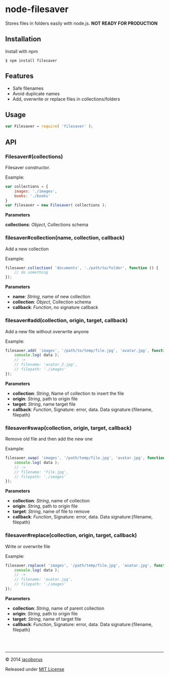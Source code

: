 node-filesaver
==============

Stores files in folders easily with node.js.
**NOT READY FOR PRODUCTION**


## Installation

Install with npm
```
$ npm install filesaver
```


## Features

- Safe filenames
- Avoid duplicate names
- Add, overwrite or replace files in collections/folders

## Usage

```js
var Filesaver = require( 'filesaver' );
```

## API

### Filesaver#(collections)

Filesaver constructor.

Example:

```js
var collections = {
    images: './images',
    books: './books'
}
var filesaver = new Filesaver( collections );
```


**Parameters**

**collections**:  *Object*,  Collections schema


### filesaver#collection(name, collection, callback)

Add a new collection

Example:

```js
filesaver.collection( 'documents', './path/to/folder', function () {
    // do something
});
```

**Parameters**
- **name**:  *String*,  name of new collection
- **collection**:  *Object*,  Collection schema
- **callback**:  *Function*,  no signature callback


### filesaver#add(collection, origin, target, callback)

Add a new file without overwrite anyone


Example:

```js
filesaver.add( 'images', '/path/to/temp/file.jpg', 'avatar.jpg', function (err, data) {
    console.log( data );
    // ->
    // filename: 'avatar_2.jpg',
    // filepath: './images'
});
```

**Parameters**

- **collection**:  *String*,  Name of collection to insert the file
- **origin**:  *String*,  path to origin file
- **target**:  *String*,  name target file
- **callback**:  *Function*,  Signature: error, data. Data signature:{filename, filepath}


### filesaver#swap(collection, origin, target, callback)

Remove old file and then add the new one

Example:

```js
filesaver.swap( 'images', '/path/temp/file.jpg', 'avatar.jpg', function (err, data) {
    console.log( data );
    // ->
    // filename: 'file.jpg',
    // filepath: './images'
});
```

**Parameters**

- **collection**:  *String*,  name of collection
- **origin**:  *String*,  path to origin file
- **target**:  *String*,  name of file to remove
- **callback**:  *Function*,  Signature: error, data. Data signature:{filename, filepath}

### filesaver#replace(collection, origin, target, callback)

Write or overwrite file

Example:

```js
filesaver.replace( 'images', '/path/temp/file.jpg', 'avatar.jpg', function (err, data) {
    console.log( data );
    // ->
    // filename: 'avatar.jpg',
    // filepath: './images'
});
```

**Parameters**

- **collection**:  *String*,  name of parent collection
- **origin**:  *String*,  path to origin file
- **target**:  *String*,  name of target file
- **callback**:  *Function*,  Signature: error, data. Data signature:{filename, filepath}


<br><br>

---

© 2014 [jacoborus](https://github.com/jacoborus)

Released under [MIT License](https://raw.github.com/jacoborus/node-filesaver/master/LICENSE)